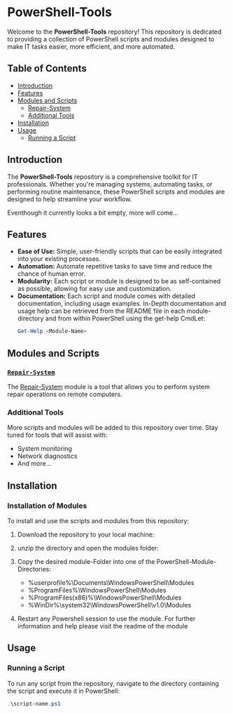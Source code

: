 # PowerShell-Tools

Welcome to the **PowerShell-Tools** repository! This repository is dedicated to providing a collection of PowerShell scripts and modules designed to make IT tasks easier, more efficient, and more automated.

## Table of Contents

- [Introduction](#introduction)
- [Features](#features)
- [Modules and Scripts](#modules-and-scripts)
  - [Repair-System](#repair-system)
  - [Additional Tools](#additional-tools)
- [Installation](#installation)
- [Usage](#usage)
  - [Running a Script](#running-a-script)


## Introduction

The **PowerShell-Tools** repository is a comprehensive toolkit for IT professionals. Whether you're managing systems, automating tasks, or performing routine maintenance, these PowerShell scripts and modules are designed to help streamline your workflow.

Eventhough it currently looks a bit empty, more will come...

## Features

- **Ease of Use:** Simple, user-friendly scripts that can be easily integrated into your existing processes.
- **Automation:** Automate repetitive tasks to save time and reduce the chance of human error.
- **Modularity:** Each script or module is designed to be as self-contained as possible, allowing for easy use and customization.
- **Documentation:** Each script and module comes with detailed documentation, including usage examples.
In-Depth documentation and usage help can be retrieved from the README file in each module-directory and from within PowerShell using the get-help CmdLet:
	```PowerShell
	Get-Help <Module-Name>
	```

## Modules and Scripts

### [`Repair-System`](./modules/Repair-System)

The [Repair-System](./modules/Repair-System) module is a tool that allows you to perform system repair operations on remote computers.


### Additional Tools

More scripts and modules will be added to this repository over time. Stay tuned for tools that will assist with:

- System monitoring
- Network diagnostics
- And more...

## Installation
### Installation of Modules

To install and use the scripts and modules from this repository:

1. Download the repository to your local machine:

2. unzip the directory and open the modules folder:

3. Copy the desired module-Folder into one of the PowerShell-Module-Directories:


	* %userprofile%\Documents\WindowsPowerShell\Modules
	* %ProgramFiles%\WindowsPowerShell\Modules
	* %ProgramFiles(x86)%\WindowsPowerShell\Modules
	* %WinDir%\system32\WindowsPowerShell\v1.0\Modules


4. Restart any Powershell session to use the module. For further information and help please visit the readme of the module

## Usage

### Running a Script

To run any script from the repository, navigate to the directory containing the script and execute it in PowerShell:

```powershell
.\script-name.ps1
```